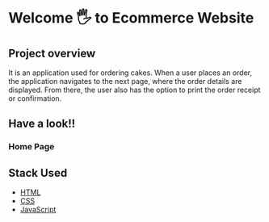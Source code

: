 # Welcome 🖐 to Ecommerce Website

## Project overview

It is an application used for ordering cakes. When a user places an order, the application navigates to the next page, where the order details are displayed. From there, the user also has the option to print the order receipt or confirmation.

## Have a look!!

### Home Page



## Stack Used
- [HTML](#HTML)
- [CSS](#CSS)
- [JavaScript](#JavaScript)
